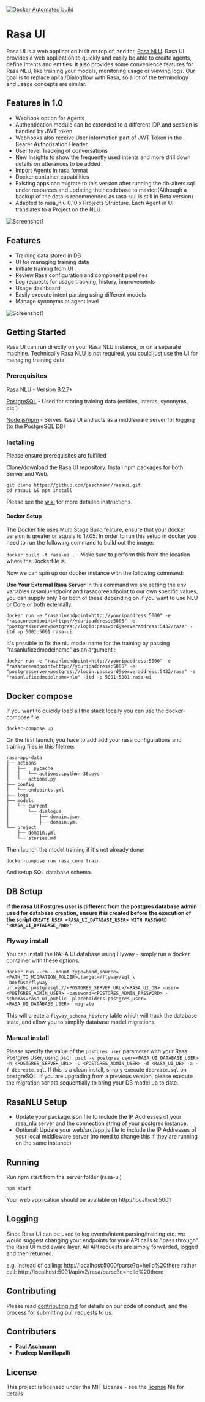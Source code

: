 [![Docker Automated build](https://img.shields.io/docker/automated/jrottenberg/ffmpeg.svg)](https://hub.docker.com/r/paschmann/rasa-ui/)

# Rasa UI

Rasa UI is a web application built on top of, and for, [Rasa NLU](https://github.com/RasaHQ/rasa_nlu). Rasa UI provides a web application to quickly and easily be able to create agents, define intents and entities. It also provides some convenience features for Rasa NLU, like training your models, monitoring usage or viewing logs. Our goal is to replace api.ai/Dialogflow with Rasa, so a lot of the terminology and usage concepts are similar.

## Features in 1.0
- Webhook option for Agents
- Authentication module can be extended to a different IDP and session is handled by JWT token
- Webhooks also receive User information part of JWT Token in the Bearer Authorization Header
- User level Tracking of conversations
- New Insights to show the frequently used intents and more drill down details on utterances to be added
- Import Agents in rasa format
- Docker container capabilities
- Existing apps can migrate to this version after running the db-alters.sql under resources and updating their codebase to master.(Although a backup of the data is recommended as rasa-uui is still in Beta version)
- Adapted to rasa_nlu 0.10.x Projects Structure. Each Agent in UI translates to a Project on the NLU.

![Screenshot1](https://github.com/paschmann/rasa-ui/blob/master/resources/insights.png)


## Features
- Training data stored in DB
- UI for managing training data
- Initiate training from UI
- Review Rasa configuration and component pipelines
- Log requests for usage tracking, history, improvements
- Usage dashboard
- Easily execute intent parsing using different models
- Manage synonyms at agent level

![Screenshot1](https://github.com/paschmann/rasa-ui/blob/master/resources/rasa_ui_1.png)

## Getting Started

Rasa UI can run directly on your Rasa NLU instance, or on a separate machine. Technically Rasa NLU is not required, you could just use the UI for managing training data.


### Prerequisites

[Rasa NLU](https://github.com/golastmile/rasa_nlu) - Version 8.2.?+

[PostgreSQL](https://www.postgresql.org/) - Used for storing training data (entities, intents, synonyms, etc.)

[Node.js/npm](https://nodejs.org/en/) - Serves Rasa UI and acts as a middleware server for logging (to the PostgreSQL DB)


### Installing

Please ensure prerequisites are fulfilled

Clone/download the Rasa UI repository. Install npm packages for both Server and Web.

```
git clone https://github.com/paschmann/rasaui.git
cd rasaui && npm install
```

Please see the [wiki](https://github.com/paschmann/rasa-ui/wiki/Rasa-UI-Install-Guide) for more detailed instructions.

#### Docker Setup
The Docker file uses Multi Stage Build feature, ensure that your docker version is greater or equals to 17.05.
In order to run this setup in docker you need to run the following command to build out the image:

`docker build -t rasa-ui .` - Make sure to perform this from the location where the Dockerfile is.

Now we can spin up our docker instance with the following command:

**Use Your External Rasa Server**
In this command we are setting the env variables rasanluendpoint and rasacoreendpoint to our own specific values, you can supply only 1 or both of these depending on if you want to use NLU or Core or both externally.

`docker run -e "rasanluendpoint=http://youripaddress:5000" -e "rasacoreendpoint=http://youripaddress:5005" -e "postgresserver=postgres://login:password@serveraddress:5432/rasa" -itd -p 5001:5001 rasa-ui` 

It's possible to fix the nlu model name for the training by passing "rasanlufixedmodelname" as an argument :

`docker run -e "rasanluendpoint=http://youripaddress:5000" -e "rasacoreendpoint=http://youripaddress:5005" -e "postgresserver=postgres://login:password@serveraddress:5432/rasa" -e "rasanlufixedmodelname=nlu" -itd -p 5001:5001 rasa-ui` 

## Docker compose
If you want to quickly load all the stack locally you can use the docker-compose file

`docker-compose up`

On the first launch, you have to add add your rasa configurations and training files in this filetree:

```
rasa-app-data
├── actions
│   ├── __pycache__
│   │   └── actions.cpython-36.pyc
│   └── actions.py
├── config
│   └── endpoints.yml
├── logs
├── models
│   └── current
│       └── dialogue
│           ├── domain.json
│           ├── domain.yml
└── project
    ├── domain.yml
    └── stories.md
```

Then launch the model training if it's not already done:

`docker-compose run rasa_core train`

And setup SQL database schema.

## DB Setup
**If the rasa UI Postgres user is different from the postgres database admin used for database creation, ensure it is created before the execution of the script `CREATE USER <RASA_UI_DATABASE_USER> WITH PASSWORD '<RASA_UI_DATABASE_PWD>'`**

### Flyway install
You can install the RASA UI database using Flyway - simply run a docker container with these options.
```
docker run --rm --mount type=bind,source=<PATH_TO_MIGRATION_FOLDER>,target=/flyway/sql \
 boxfuse/flyway -url=jdbc:postgresql://<POSTGRES_SERVER_URL>/<RASA_UI_DB> -user=<POSTGRES_ADMIN_USER> -password=<POSTGRES_ADMIN_PASSWORD> -schemas=rasa_ui,public -placeholders.postgres_user=<RASA_UI_DATABASE_USER>  migrate
```
This will create a `flyway_schema_history` table which will track the database state, and allow you to simplify database model migrations.

### Manual install
Please specify the value of the `postgres_user` parameter with your Rasa Postgres User, using psql : `psql -v postgres_user=<RASA_UI_DATABASE_USER> -h <POSTGRES_SERVER_URL> -U <POSTGRES_ADMIN_USER> -d <RASA_UI_DB> -a -f dbcreate.sql`.
If this is a clean install, simply execute `dbcreate.sql` on postgreSQL. If you are upgrading from a previous version, please execute the migration scripts sequentially to bring your DB model up to date.

## RasaNLU Setup
- Update your package.json file to include the IP Addresses of your rasa_nlu server and the connection string of your postgres instance.
- Optional: Update your web/src/app.js file to include the IP Addresses of your local middleware server (no need to change this if they are running on the same instance)

## Running
Run npm start from the server folder (rasa-ui)

```
npm start
```
Your web application should be available on http://localhost:5001

## Logging

Since Rasa UI can be used to log events/intent parsing/training etc. we would suggest changing your endpoints for your API calls to "pass through" the Rasa UI middleware layer. All API requests are simply forwarded, logged and then returned.

e.g. Instead of calling: http://localhost:5000/parse?q=hello%20there rather call: http://localhost:5001/api/v2/rasa/parse?q=hello%20there

## Contributing

Please read [contributing.md](contributing.md) for details on our code of conduct, and the process for submitting pull requests to us.

## Contributers

* **Paul Aschmann**
* **Pradeep Mamillapalli**

## License

This project is licensed under the MIT License - see the [license](license) file for details
